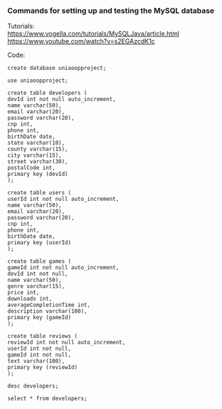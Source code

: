 ### Commands for setting up and testing the MySQL database

Tutorials:<br />
https://www.vogella.com/tutorials/MySQLJava/article.html
https://www.youtube.com/watch?v=s2EGAzcdK1c

Code:
```
create database uniaoopproject;

use uniaoopproject;

create table developers (
devId int not null auto_increment,
name varchar(50),
email varchar(20),
password varchar(20),
cnp int,
phone int,
birthDate date,
state varchar(10),
county varchar(15),
city varchar(15),
street varchar(30),
postalCode int,
primary key (devId)
);

create table users (
userId int not null auto_increment,
name varchar(50),
email varchar(20),
password varchar(20),
cnp int,
phone int,
birthDate date,
primary key (userId)
);

create table games (
gameId int not null auto_increment,
devId int not null,
name varchar(50),
genre varchar(15),
price int,
downloads int,
averageCompletionTime int,
description varchar(100),
primary key (gameId)
);

create table reviews (
reviewId int not null auto_increment,
userId int not null,
gameId int not null,
text varchar(100),
primary key (reviewId)
);

desc developers;

select * from developers;
```